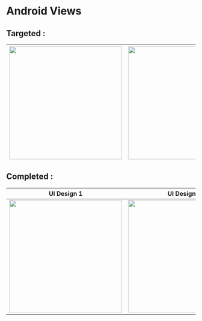 # Android Views

## Targeted :
 | <image src="https://github.com/iiremdogan/android-views-example/blob/master/Screens/screen1_real.PNG" width="300"> | <image src="https://github.com/iiremdogan/android-views-example/blob/master/Screens/screen2_real.PNG" width="300"> |
| --- | ---


## Completed :
 
 |UI Design 1 | UI Design 2 |
| --- | ---
 |  <image src="https://github.com/iiremdogan/android-views-example/blob/master/Screens/screen1.PNG" width="300"> | <image src="https://github.com/iiremdogan/android-views-example/blob/master/Screens/screen2.PNG" width="300"> | 
